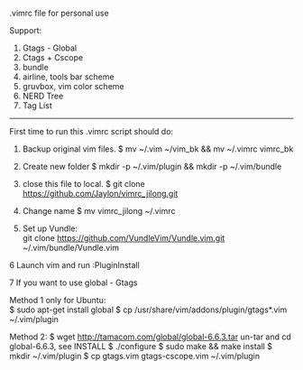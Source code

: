  .vimrc file for personal use
 
 Support:
 1. Gtags - Global
 2. Ctags + Cscope
 3. bundle
 4. airline, tools bar scheme
 5. gruvbox, vim color scheme
 6. NERD Tree
 7. Tag List
 
---------------
 First time to run this .vimrc script should do: 
 1. Backup original vim files. 
 $ mv ~/.vim ~/vim_bk && mv ~/.vimrc vimrc_bk
 
 2. Create new folder
 $ mkdir -p ~/.vim/plugin && mkdir -p ~/.vim/bundle
 
 3. close this file to local.
 $ git clone https://github.com/Jaylon/vimrc_jilong.git
 
 4. Change name
 $ mv vimrc_jilong ~/.vimrc
 
 5. Set up Vundle:  
 git clone https://github.com/VundleVim/Vundle.vim.git ~/.vim/bundle/Vundle.vim
 
 6 Launch vim and run :PluginInstall
 
 7 If you want to use global - Gtags
 
 Method 1 only for Ubuntu:  
 $ sudo apt-get install global
 $ cp /usr/share/vim/addons/plugin/gtags*.vim ~/.vim/plugin
 
 Method 2:
 $ wget http://tamacom.com/global/global-6.6.3.tar 
 un-tar and cd global-6.6.3, see INSTALL
 $ ./configure
 $ sudo make && make install
 $ mkdir ~/.vim/plugin
 $ cp gtags.vim gtags-cscope.vim ~/.vim/plugin 
